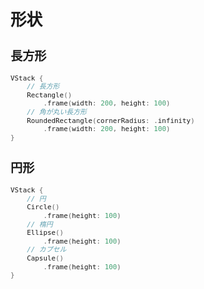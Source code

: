 <div style="font-size: 0.8rem;">

# 形状

## 長方形

```swift
VStack {
    // 長方形
    Rectangle()
        .frame(width: 200, height: 100)
    // 角が丸い長方形
    RoundedRectangle(cornerRadius: .infinity)
        .frame(width: 200, height: 100)
}
```

## 円形

```swift
VStack {
    // 円
    Circle()
        .frame(height: 100)
    // 楕円
    Ellipse()
        .frame(height: 100)
    // カプセル
    Capsule()
        .frame(height: 100)
}
```

</div>
